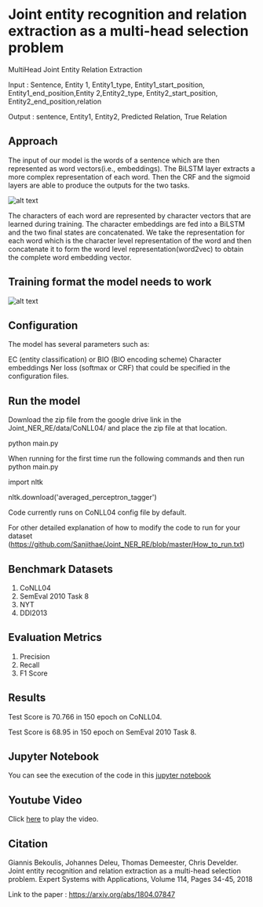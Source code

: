 # Joint entity recognition and relation extraction as a multi-head selection problem

MultiHead Joint Entity Relation Extraction

Input  : Sentence, Entity 1, Entity1_type, Entity1_start_position, Entity1_end_position,Entity 2,Entity2_type, Entity2_start_position, Entity2_end_position,relation

Output : sentence, Entity1, Entity2, Predicted Relation, True Relation

## Approach 

The input of our model is the words of a sentence which are then represented as word vectors(i.e., embeddings).
The BiLSTM layer extracts a more complex representation of each word.
Then the CRF and the sigmoid layers are able to produce the outputs for the two tasks.


![alt text](https://github.com/Sanjithae/Joint_NER_RE/blob/master/Figure1.PNG)

The characters of each word are represented by character vectors that are learned during training. The character embeddings are fed into a BiLSTM and the two final states are concatenated. We take the representation for each word which is the character level representation of the word and then concatenate it to form the word level representation(word2vec) to obtain the complete word embedding vector.

## Training format the model needs to work

![alt text](https://github.com/Sanjithae/Joint_NER_RE/blob/master/Figure2.PNG)

## Configuration

The model has several parameters such as:

EC (entity classification) or BIO (BIO encoding scheme)
Character embeddings
Ner loss (softmax or CRF)
that could be specified in the configuration files.

## Run the model

Download the zip file from the google drive link in the Joint_NER_RE/data/CoNLL04/ and place the zip file at that location.

python main.py

When running for the first time run the following commands and then run python main.py

import nltk

nltk.download('averaged_perceptron_tagger')

Code currently runs on CoNLL04 config file by default.

For other detailed explanation of how to modify the code to run for your dataset (https://github.com/Sanjithae/Joint_NER_RE/blob/master/How_to_run.txt)



## Benchmark Datasets
1) CoNLL04
2) SemEval 2010 Task 8
3) NYT
4) DDI2013

## Evaluation Metrics
1) Precision
2) Recall
3) F1 Score

## Results 

 Test Score is 70.766 in 150 epoch on CoNLL04.
 
 Test Score is 68.95 in 150 epoch on SemEval 2010 Task 8.
 

## Jupyter Notebook
You can see the execution of the code in this [jupyter notebook](https://github.com/Sanjithae/Joint_NER_RE/blob/master/Joint_NER_RE_Demo.ipynb)


## Youtube Video

Click [here](https://youtu.be/8sQ357ymC_U) to play the video.

## Citation
 
Giannis Bekoulis, Johannes Deleu, Thomas Demeester, Chris Develder. Joint entity recognition and relation extraction as a multi-head selection problem. Expert Systems with Applications, Volume 114, Pages 34-45, 2018

Link to the paper : https://arxiv.org/abs/1804.07847

